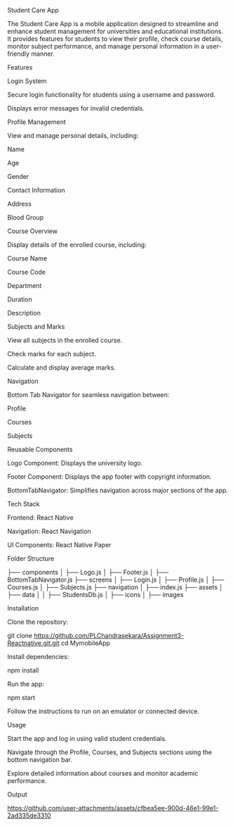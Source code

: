 Student Care App

The Student Care App is a mobile application designed to streamline and enhance student management for universities and educational institutions. It provides features for students to view their profile, check course details, monitor subject performance, and manage personal information in a user-friendly manner.

Features

Login System

Secure login functionality for students using a username and password.

Displays error messages for invalid credentials.

Profile Management

View and manage personal details, including:

Name

Age

Gender

Contact Information

Address

Blood Group

Course Overview

Display details of the enrolled course, including:

Course Name

Course Code

Department

Duration

Description

Subjects and Marks

View all subjects in the enrolled course.

Check marks for each subject.

Calculate and display average marks.

Navigation

Bottom Tab Navigator for seamless navigation between:

Profile

Courses

Subjects

Reusable Components

Logo Component: Displays the university logo.

Footer Component: Displays the app footer with copyright information.

BottomTabNavigator: Simplifies navigation across major sections of the app.

Tech Stack

Frontend: React Native

Navigation: React Navigation

UI Components: React Native Paper

Folder Structure

├── components
│   ├── Logo.js
│   ├── Footer.js
│   ├── BottomTabNavigator.js
├── screens
│   ├── Login.js
│   ├── Profile.js
│   ├── Courses.js
│   ├── Subjects.js
├── navigation
│   ├── index.js
├── assets
│   ├── data
│   │   ├── StudentsDb.js
│   ├── icons
│   ├── images

Installation

Clone the repository:

git clone https://github.com/PLChandrasekara/Assignment3-Reactnative.git.git
cd MymobileApp

Install dependencies:

npm install

Run the app:

npm start

Follow the instructions to run on an emulator or connected device.

Usage

Start the app and log in using valid student credentials.

Navigate through the Profile, Courses, and Subjects sections using the bottom navigation bar.

Explore detailed information about courses and monitor academic performance.

Output

https://github.com/user-attachments/assets/cfbea5ee-900d-46e1-99e1-2ad335de3310







